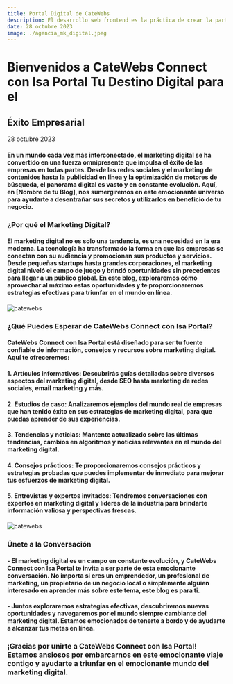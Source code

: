 ```yaml
---
title: Portal Digital de CateWebs
description: El desarrollo web frontend es la práctica de crear la parte visual, interactiva y de experiencia de usuario de un sitio web. Los desarrolladores frontend son responsables de traducir los diseños en código HTML, CSS y JavaScript, creando una experiencia atractiva y funcional para los usuarios. 
date: 28 octubre 2023
image: ./agencia_mk_digital.jpeg
---
```


# Bienvenidos a CateWebs Connect con Isa Portal Tu Destino Digital para el
## Éxito Empresarial

28 octubre 2023

#### En un mundo cada vez más interconectado, el marketing digital se ha convertido en una fuerza omnipresente que impulsa el éxito de las empresas en todas partes. Desde las redes sociales y el marketing de contenidos hasta la publicidad en línea y la optimización de motores de búsqueda, el panorama digital es vasto y en constante evolución. Aquí, en [Nombre de tu Blog], nos sumergiremos en este emocionante universo para ayudarte a desentrañar sus secretos y utilizarlos en beneficio de tu negocio.

### ¿Por qué el Marketing Digital?

#### El marketing digital no es solo una tendencia, es una necesidad en la era moderna. La tecnología ha transformado la forma en que las empresas se conectan con su audiencia y promocionan sus productos y servicios. Desde pequeñas startups hasta grandes corporaciones, el marketing digital niveló el campo de juego y brindó oportunidades sin precedentes para llegar a un público global. En este blog, exploraremos cómo aprovechar al máximo estas oportunidades y te proporcionaremos estrategias efectivas para triunfar en el mundo en línea.

![catewebs](./agencia_mk_digital.jpeg)

### ¿Qué Puedes Esperar de CateWebs Connect con Isa Portal?

#### CateWebs Connect con Isa Portal está diseñado para ser tu fuente confiable de información, consejos y recursos sobre marketing digital. Aquí te ofreceremos:

####  1. Artículos informativos: Descubrirás guías detalladas sobre diversos aspectos del marketing digital, desde SEO hasta marketing de redes sociales, email marketing y más.

#### 2. Estudios de caso: Analizaremos ejemplos del mundo real de empresas que han tenido éxito en sus estrategias de marketing digital, para que puedas aprender de sus experiencias.

#### 3. Tendencias y noticias: Mantente actualizado sobre las últimas tendencias, cambios en algoritmos y noticias relevantes en el mundo del marketing digital.

#### 4. Consejos prácticos: Te proporcionaremos consejos prácticos y estrategias probadas que puedes implementar de inmediato para mejorar tus esfuerzos de marketing digital.

#### 5. Entrevistas y expertos invitados: Tendremos conversaciones con expertos en marketing digital y líderes de la industria para brindarte información valiosa y perspectivas frescas.

![catewebs](./agencia1_mk_digital.jpeg)

### Únete a la Conversación

#### - El marketing digital es un campo en constante evolución, y CateWebs Connect con Isa Portal te invita a ser parte de esta emocionante conversación. No importa si eres un emprendedor, un profesional de marketing, un propietario de un negocio local o simplemente alguien interesado en aprender más sobre este tema, este blog es para ti.

#### - Juntos exploraremos estrategias efectivas, descubriremos nuevas oportunidades y navegaremos por el mundo siempre cambiante del marketing digital. Estamos emocionados de tenerte a bordo y de ayudarte a alcanzar tus metas en línea.

### ¡Gracias por unirte a CateWebs Connect con Isa Portal! Estamos ansiosos por embarcarnos en este emocionante viaje contigo y ayudarte a triunfar en el emocionante mundo del marketing digital.